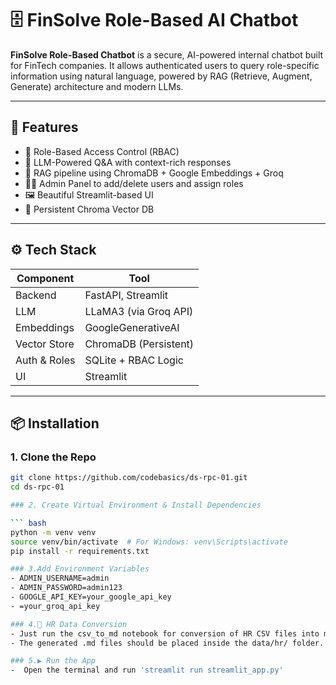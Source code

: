 # 🗄️ FinSolve Role-Based AI Chatbot

**FinSolve Role-Based Chatbot** is a secure, AI-powered internal chatbot built for FinTech companies. It allows authenticated users to query role-specific information using natural language, powered by RAG (Retrieve, Augment, Generate) architecture and modern LLMs.

---

## 🚀 Features

- 🔐 Role-Based Access Control (RBAC)
- 🤖 LLM-Powered Q&A with context-rich responses
- 🧠 RAG pipeline using ChromaDB + Google Embeddings + Groq
- 👨‍💼 Admin Panel to add/delete users and assign roles
- 🖼️ Beautiful Streamlit-based UI
- 💾 Persistent Chroma Vector DB

---

## ⚙️ Tech Stack

| Component       | Tool                     |
|-----------------|--------------------------|
| Backend         | FastAPI, Streamlit       |
| LLM             | LLaMA3 (via Groq API)    |
| Embeddings      | GoogleGenerativeAI       |
| Vector Store    | ChromaDB (Persistent)    |
| Auth & Roles    | SQLite + RBAC Logic      |
| UI              | Streamlit                |

---

## 📦 Installation

### 1. Clone the Repo

``` bash
git clone https://github.com/codebasics/ds-rpc-01.git
cd ds-rpc-01

### 2. Create Virtual Environment & Install Dependencies

``` bash
python -m venv venv
source venv/bin/activate  # For Windows: venv\Scripts\activate
pip install -r requirements.txt

### 3.Add Environment Variables
- ADMIN_USERNAME=admin
- ADMIN_PASSWORD=admin123
- GOOGLE_API_KEY=your_google_api_key
- =your_groq_api_key

### 4.📄 HR Data Conversion
- Just run the csv_to_md notebook for conversion of HR CSV files into markdown format.
- The generated .md files should be placed inside the data/hr/ folder.

### 5.▶️ Run the App
-  Open the terminal and run 'streamlit run streamlit_app.py'

